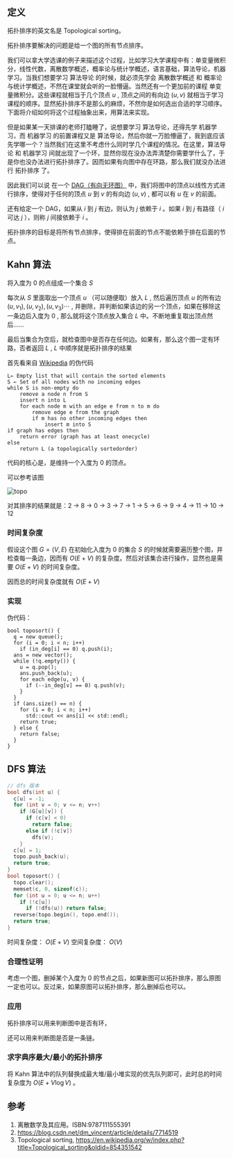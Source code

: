 ## 定义

拓扑排序的英文名是 Topological sorting。

拓扑排序要解决的问题是给一个图的所有节点排序。

我们可以拿大学选课的例子来描述这个过程，比如学习大学课程中有：单变量微积分，线性代数，离散数学概述，概率论与统计学概述，语言基础，算法导论，机器学习。当我们想要学习 算法导论 的时候，就必须先学会 离散数学概述 和 概率论与统计学概述，不然在课堂就会听的一脸懵逼。当然还有一个更加前的课程 单变量微积分。这些课程就相当于几个顶点 $u$ , 顶点之间的有向边 $(u,v)$ 就相当于学习课程的顺序。显然拓扑排序不是那么的麻烦，不然你是如何选出合适的学习顺序。下面将介绍如何将这个过程抽象出来，用算法来实现。

但是如果某一天排课的老师打瞌睡了，说想要学习 算法导论，还得先学 机器学习，而 机器学习 的前置课程又是 算法导论，然后你就一万脸懵逼了，我到底应该先学哪一个？当然我们在这里不考虑什么同时学几个课程的情况。在这里，算法导论 和 机器学习 间就出现了一个环，显然你现在没办法弄清楚你需要学什么了，于是你也没办法进行拓扑排序了。因而如果有向图中存在环路，那么我们就没办法进行 拓扑排序 了。

因此我们可以说 在一个 [DAG（有向无环图）](./dag.md) 中，我们将图中的顶点以线性方式进行排序，使得对于任何的顶点 $u$ 到 $v$ 的有向边 $(u,v)$ , 都可以有 $u$ 在 $v$ 的前面。

还有给定一个 DAG，如果从 $i$ 到 $j$ 有边，则认为 $j$ 依赖于 $i$ 。如果 $i$ 到 $j$ 有路径（ $i$ 可达 $j$ ），则称 $j$ 间接依赖于 $i$ 。

拓扑排序的目标是将所有节点排序，使得排在前面的节点不能依赖于排在后面的节点。

## Kahn 算法

将入度为 $0$ 的点组成一个集合 $S$ 

每次从 $S$ 里面取出一个顶点 $u$ （可以随便取）放入 $L$ , 然后遍历顶点 $u$ 的所有边 $(u, v_1), (u, v_2), (u, v_3) \cdots$ , 并删除，并判断如果该边的另一个顶点，如果在移除这一条边后入度为 $0$ , 那么就将这个顶点放入集合 $L$ 中。不断地重复取出顶点然后……

最后当集合为空后，就检查图中是否存在任何边。如果有，那么这个图一定有环路，否者返回 $L$ , $L$ 中顺序就是拓扑排序的结果

首先看来自 [Wikipedia](https://en.wikipedia.org/wiki/Topological_sorting#Kahn's_algorithm) 的伪代码

```text
L← Empty list that will contain the sorted elements
S ← Set of all nodes with no incoming edges
while S is non-empty do
    remove a node n from S
    insert n into L
    for each node m with an edge e from n to m do
        remove edge e from the graph
        if m has no other incoming edges then
            insert m into S
if graph has edges then
    return error (graph has at least onecycle)
else
    return L (a topologically sortedorder)
```

代码的核心是，是维持一个入度为 0 的顶点。

可以参考该图

![topo](images/topo.png)

对其排序的结果就是：2 -> 8 -> 0 -> 3 -> 7 -> 1 -> 5 -> 6 -> 9 -> 4 -> 11 -> 10 -> 12

### 时间复杂度

假设这个图 $G = (V, E)$ 在初始化入度为 $0$ 的集合 $S$ 的时候就需要遍历整个图，并检查每一条边，因而有 $O(E+V)$ 的复杂度。然后对该集合进行操作，显然也是需要 $O(E+V)$ 的时间复杂度。

因而总的时间复杂度就有 $O(E+V)$ 

### 实现

伪代码：

```text
bool toposort() {
  q = new queue();
  for (i = 0; i < n; i++)
    if (in_deg[i] == 0) q.push(i);
  ans = new vector();
  while (!q.empty()) {
    u = q.pop();
    ans.push_back(u);
    for each edge(u, v) {
      if (--in_deg[v] == 0) q.push(v);
    }
  }
  if (ans.size() == n) {
    for (i = 0; i < n; i++)
      std::cout << ans[i] << std::endl;
    return true;
  } else {
    return false;
  }
}
```

## DFS 算法

```cpp
// dfs 版本
bool dfs(int u) {
  c[u] = -1;
  for (int v = 0; v <= n; v++)
    if (G[u][v]) {
      if (c[v] < 0)
        return false;
      else if (!c[v])
        dfs(v);
    }
  c[u] = 1;
  topo.push_back(u);
  return true;
}
bool toposort() {
  topo.clear();
  memset(c, 0, sizeof(c));
  for (int u = 0; u <= n; u++)
    if (!c[u])
      if (!dfs(u)) return false;
  reverse(topo.begin(), topo.end());
  return true;
}
```

时间复杂度： $O(E+V)$ 空间复杂度： $O(V)$ 

### 合理性证明

考虑一个图，删掉某个入度为 $0$ 的节点之后，如果新图可以拓扑排序，那么原图一定也可以。反过来，如果原图可以拓扑排序，那么删掉后也可以。

### 应用

拓扑排序可以用来判断图中是否有环，

还可以用来判断图是否是一条链。

### 求字典序最大/最小的拓扑排序

将 Kahn 算法中的队列替换成最大堆/最小堆实现的优先队列即可，此时总的时间复杂度为 $O(E+V \log{V})$ 。

## 参考

1.  离散数学及其应用。ISBN:9787111555391
2.   <https://blog.csdn.net/dm_vincent/article/details/7714519> 
3.  Topological sorting, <https://en.wikipedia.org/w/index.php?title=Topological_sorting&oldid=854351542> 
